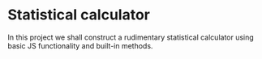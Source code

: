 # Statistical calculator
In this project we shall construct a rudimentary statistical calculator using basic
JS functionality and built-in methods.
